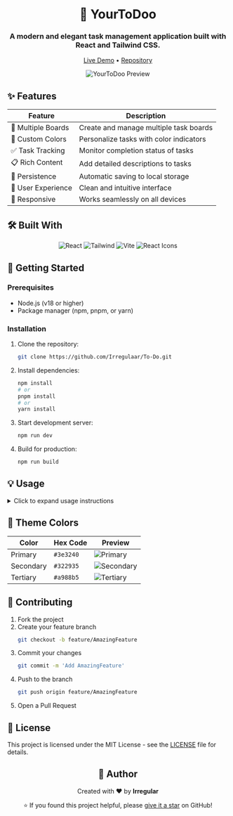 <div align="center">

# 🎯 YourToDoo

### A modern and elegant task management application built with React and Tailwind CSS.

[Live Demo](https://yourtodoo.onrender.com/) • [Repository](https://github.com/Irregulaar/To-Do)

![YourToDoo Preview](./public/preview.png)

</div>

## ✨ Features

| Feature            | Description                             |
| ------------------ | --------------------------------------- |
| 📝 Multiple Boards | Create and manage multiple task boards  |
| 🎨 Custom Colors   | Personalize tasks with color indicators |
| ✅ Task Tracking   | Monitor completion status of tasks      |
| 📋 Rich Content    | Add detailed descriptions to tasks      |
| 💾 Persistence     | Automatic saving to local storage       |
| 🎯 User Experience | Clean and intuitive interface           |
| 📱 Responsive      | Works seamlessly on all devices         |

## 🛠️ Built With

<div align="center">

![React](https://img.shields.io/badge/-React%2019-61DAFB?style=for-the-badge&logo=react&logoColor=black)
![Tailwind](https://img.shields.io/badge/-Tailwind%20CSS-38B2AC?style=for-the-badge&logo=tailwind-css&logoColor=white)
![Vite](https://img.shields.io/badge/-Vite-646CFF?style=for-the-badge&logo=vite&logoColor=white)
![React Icons](https://img.shields.io/badge/-React%20Icons-61DAFB?style=for-the-badge&logo=react&logoColor=black)

</div>

## 🚀 Getting Started

### Prerequisites

- Node.js (v18 or higher)
- Package manager (npm, pnpm, or yarn)

### Installation

1. Clone the repository:
   ```bash
   git clone https://github.com/Irregulaar/To-Do.git
   ```
2. Install dependencies:
   ```bash
   npm install
   # or
   pnpm install
   # or
   yarn install
   ```
3. Start development server:
   ```bash
   npm run dev
   ```
4. Build for production:
   ```bash
   npm run build
   ```

## 💡 Usage

<details>
<summary>Click to expand usage instructions</summary>

- **Creating Boards**
  - Click the "+" button to create a new board
- **Managing Tasks**
  - Use "+" within each board to add tasks
  - Customize tasks with:
    - Title
    - Description
    - Color indicators
    - Completion status
- **Organization**
  - Access board/task options via three-dot menu
  - All changes save automatically

</details>

## 🎨 Theme Colors

<div align="center">

| Color     | Hex Code  | Preview                                                        |
| --------- | --------- | -------------------------------------------------------------- |
| Primary   | `#3e3240` | ![Primary](https://img.shields.io/badge/Primary-%233e3240?style=for-the-badge&labelColor=3e3240)   |
| Secondary | `#322935` | ![Secondary](https://img.shields.io/badge/Secondary-%23322935?style=for-the-badge&labelColor=322935) |
| Tertiary  | `#a988b5` | ![Tertiary](https://img.shields.io/badge/Tertiary-%23a988b5?style=for-the-badge&labelColor=a988b5)  |

</div>

## 🤝 Contributing

1. Fork the project
2. Create your feature branch
   ```bash
   git checkout -b feature/AmazingFeature
   ```
3. Commit your changes
   ```bash
   git commit -m 'Add AmazingFeature'
   ```
4. Push to the branch
   ```bash
   git push origin feature/AmazingFeature
   ```
5. Open a Pull Request

## 📝 License

This project is licensed under the MIT License - see the [LICENSE](LICENSE) file for details.

<div align="center">

## 👤 Author

Created with ❤️ by **Irregular**

⭐️ If you found this project helpful, please [give it a star](https://github.com/Irregulaar/To-Do) on GitHub!

</div>
